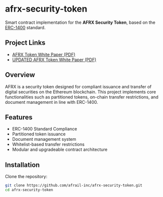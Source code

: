 # afrx-security-token

Smart contract implementation for the **AFRX Security Token**, based on the [ERC-1400](https://eips.ethereum.org/EIPS/eip-1400) standard.

## Project Links

- [AFRX Token White Paper (PDF)](https://github.com/afrail-inc/afrx-security-token/blob/main/AFRX_Token_White_Paper.pdf)
- [UPDATED AFRX Token White Paper (PDF)](https://github.com/afrail-inc/afrx-security-token/blob/main/AFRX_White_Paper_v1_4_May2025.pdf)

## Overview

AFRX is a security token designed for compliant issuance and transfer of digital securities on the Ethereum blockchain. This project implements core functionalities such as partitioned tokens, on-chain transfer restrictions, and document management in line with ERC-1400.

## Features

- ERC-1400 Standard Compliance
- Partitioned token issuance
- Document management system
- Whitelist-based transfer restrictions
- Modular and upgradeable contract architecture

## Installation

Clone the repository:

```bash
git clone https://github.com/afrail-inc/afrx-security-token.git
cd afrx-security-token
